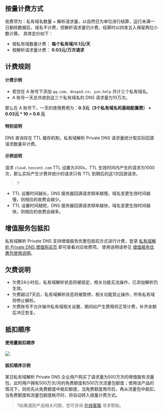 
## 按量计费方式
收费项为：私有域名数量 + 解析请求量，以自然日为单位进行结算，运行未满一日删除数据后，域名不计费，但解析请求量仍计费，结算时以四舍五入保留两位小数计算。
具体定价如下：
- 按私有域数量计费： **每个私有域/0.1元/天**
- 按解析请求量计费： **0.03元/万次请求**


## 计费规则

#### 计费示例
- 若您在 A 账号下添加 `qq.com`、`dnspod.cn`、`yun.help` 共计三个私有域名。
- A 账号一天总共收到这三个私有域名的 DNS 请求量为10万次。


那么在 A 账号下，一天的使用费用为：**0.3元（3个私有域名的基础配置费） + 0.03元 * 10 = 0.6 元**

#### 特别说明
DNS 查询存在 TTL 缓存机制，私有域解析 Private DNS 请求量统计取实际回源请求数量并计费。

#### 示例说明
请求 `cloud.tencent.com` TTL 设置为300s，TTL 生效时间内产生的请求为1000次，那么实际产生计费并统计的请求只有 TTL 到期后的这1次回源请求。
>?
- TTL 设置时间越长，DNS 服务器回源请求频率越慢，域名变更生效时间越慢，则相应的收费会越少。
- TTL 设置时间越短，DNS 服务器回源请求频率越快，域名变更生效时间越快，则相应的收费会越多。


## 增值服务包抵扣
私有域解析 Private DNS 支持增值服务优惠包抵扣方式进行计费，登录 [私有域解析 Private DNS 增值购买页](https://buy.cloud.tencent.com/privatedns) 即可查看对应收费项。
使用说明请参见 [增值服务优惠包使用说明](https://cloud.tencent.com/document/product/1338/63731)。


## 欠费说明
- 欠费24小时后，私有域解析状态将被锁定，相关功能无法操作，已添加解析仍生效。
- 欠费超过7天后，私有域解析状态将被暂停，相关功能禁止操作，所有私有域将停止解析。
- 欠费账号不允许操作私有域相关设置，期间如产生费用将正常计费，补齐余额后冲正恢复。



## 抵扣顺序
#### 使用量抵扣顺序
![](https://qcloudimg.tencent-cloud.cn/raw/3e1d600a000c0396c266593f658bb0e1.png)

#### 抵扣顺序示例
某日私有域解析 Private DNS 企业用户购买了请求量为500万次的增值服务流量包，此时用户拥有500万次/月的免费额度和500万次流量包额度；使用该产品的情况下，则优先从免费额度中抵扣额度，当免费额度用尽后，再从流量包中抵扣，当免费额度和流量包额度耗尽时，将自动转入按量计费方式。
>?如果遇到产品相关问题，您可咨询 [在线客服](https://cloud.tencent.com/act/event/Online_service?from=doc_379) 寻求帮助。


